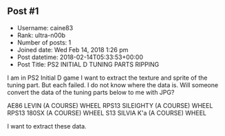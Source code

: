 ## Post #1
- Username: caine83
- Rank: ultra-n00b
- Number of posts: 1
- Joined date: Wed Feb 14, 2018 1:26 pm
- Post datetime: 2018-02-14T05:33:53+00:00
- Post Title: PS2 INITIAL D TUNING PARTS RIPPING

I am in PS2 Initial D game
I want to extract the texture and sprite of the tuning part.
But each failed.
I do not know where the data is.
Will someone convert the data of the tuning parts below to me with JPG?

AE86 LEVIN (A COURSE) WHEEL
RPS13 SILEIGHTY (A COURSE) WHEEL
RPS13 180SX (A COURSE) WHEEL
S13 SILVIA K'a (A COURSE) WHEEL

I want to extract these data.
